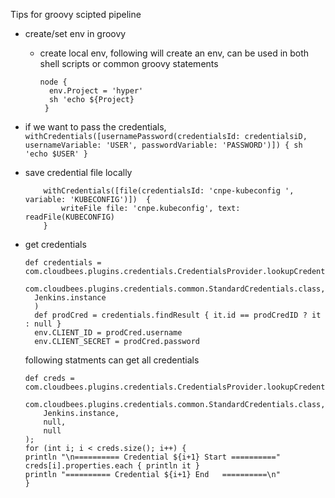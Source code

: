 Tips for groovy scipted pipeline
- create/set env in groovy 
  - create local env, following will create an env, can be used in both shell scripts or common groovy statements
    ```
    node {
      env.Project = 'hyper'
      sh 'echo ${Project}
     }       
    ```
- if we want to pass the credentials, 
      ```
      withCredentials([usernamePassword(credentialsId: credentialsiD, usernameVariable: 'USER', passwordVariable: 'PASSWORD')]) {
          sh 'echo $USER'
      }
      ```

- save credential file locally 
    ```
        withCredentials([file(credentialsId: 'cnpe-kubeconfig ', variable: 'KUBECONFIG')])  {
            writeFile file: 'cnpe.kubeconfig', text: readFile(KUBECONFIG)
        }
    ```
- get credentials 
  ```
  def credentials = com.cloudbees.plugins.credentials.CredentialsProvider.lookupCredentials(
    com.cloudbees.plugins.credentials.common.StandardCredentials.class,
    Jenkins.instance
    )
    def prodCred = credentials.findResult { it.id == prodCredID ? it : null }
    env.CLIENT_ID = prodCred.username
    env.CLIENT_SECRET = prodCred.password
    ```
    following statments can get all credentials 
    ```
    def creds = com.cloudbees.plugins.credentials.CredentialsProvider.lookupCredentials(

    com.cloudbees.plugins.credentials.common.StandardCredentials.class,
        Jenkins.instance,
        null,
        null
    );
    for (int i; i < creds.size(); i++) {
    println "\n========== Credential ${i+1} Start =========="
    creds[i].properties.each { println it }
    println "========== Credential ${i+1} End   ==========\n"
    }
    ```